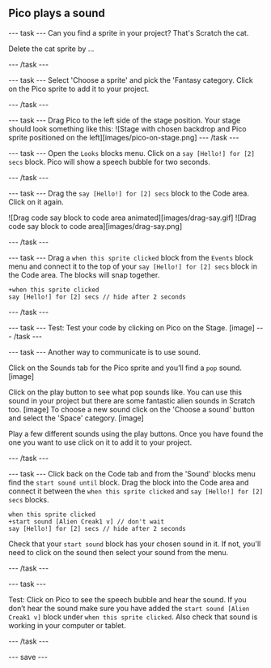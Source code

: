 ## Pico plays a sound

--- task ---
Can you find a sprite in your project? That's Scratch the cat. 

Delete the cat sprite by ...

--- /task ---

--- task ---
Select 'Choose a sprite' and pick the 'Fantasy category. Click on the Pico sprite to add it to your project.

--- /task ---

--- task ---
Drag Pico to the left side of the stage position. Your stage should look something like this:
![Stage with chosen backdrop and Pico sprite positioned on the left][images/pico-on-stage.png] 
--- /task ---

--- task ---
Open the `Looks` blocks menu. Click on a `say [Hello!] for [2] secs` block.
Pico will show a speech bubble for two seconds. 

--- /task ---

--- task ---
Drag the  `say [Hello!] for [2] secs` block to the Code area. Click on it again. 

![Drag code say block to code area animated][images/drag-say.gif] 
![Drag code say block to code area][images/drag-say.png] 

--- /task ---

--- task ---
Drag a `when this sprite clicked` block from the `Events` block menu and connect it to the top of your `say [Hello!] for [2] secs` block in the Code area. The blocks will snap together.

```blocks3
+when this sprite clicked
say [Hello!] for [2] secs // hide after 2 seconds
```

--- /task ---

--- task ---
Test: Test your code by clicking on Pico on the Stage. 
[image]
--- /task ---

--- task ---
Another way to communicate is to use sound.

Click on the Sounds tab for the Pico sprite and you’ll find a `pop` sound. 
[image]

Click on the play button to see what pop sounds like. You can use this sound in your project but there are some fantastic alien sounds in Scratch too. 
[image]
To choose a new sound click on the 'Choose a sound' button and select the 'Space' category. 
[image]

Play a few different sounds using  the play buttons. Once you have found the one you want to use click on it to add it to your project. 

--- /task ---

--- task ---
Click back on the Code tab and from the 'Sound' blocks menu find the `start sound until` block. Drag the block into the Code area and connect it between the `when this sprite clicked` and `say [Hello!] for [2] secs` blocks. 

```blocks3
when this sprite clicked
+start sound [Alien Creak1 v] // don't wait
say [Hello!] for [2] secs // hide after 2 seconds
```

Check that your `start sound` block has your chosen sound in it. If not, you'll need to click on the sound then select your sound from the menu.

--- /task ---

--- task ---

Test: Click on Pico to see the speech bubble and hear the sound. If you don’t hear the sound make sure you have added the `start sound [Alien Creak1 v]` block under `when this sprite clicked`. Also check that sound is working in your computer or tablet. 

--- /task ---

--- save ---
